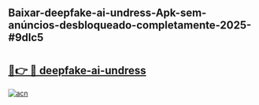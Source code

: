 ## Baixar-deepfake-ai-undress-Apk-sem-anúncios-desbloqueado-completamente-2025-#9dlc5

# <h2><a href="https://ainizakaria.my?title=deepfake-ai-undress&ref=20M">🔗👉 🔴 deepfake-ai-undress</a></h2>

[![acn](https://github.com/user-attachments/assets/0f9c940e-d8b0-45ae-aac7-cd30a18b3e1c)](https://ainizakaria.my?title=deepfake-ai-undress&ref=20M)

